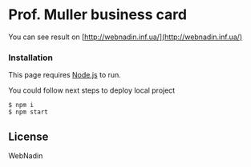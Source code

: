 # Prof. Muller business card

You can see result on [http://webnadin.inf.ua/](http://webnadin.inf.ua/)


### Installation

This page requires [Node.js](https://nodejs.org/) to run.

You could follow next steps to deploy local project

 ```
$ npm i
$ npm start
```


License
----

WebNadin
